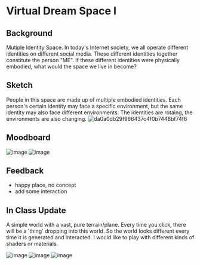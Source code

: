 # Virtual Dream Space I

## Background
Mutiple Identity Space.
In today's Internet society, we all operate different identities on different social media. These different identities together constitute the person "ME". If these different identities were physically embodied, what would the space we live in become?

## Sketch
People in this space are made up of multiple embodied identities. Each person's certain identity may face a specific environment, but the same identity may also face different environments. The identities are rotaing, the environments are also changing.
![da0a0db29f966437c4f0b7448bf74f6](https://user-images.githubusercontent.com/113642868/225539532-7af2570b-7337-4191-9d5a-f1e62cd7b7a0.jpg)

## Moodboard
![image](https://user-images.githubusercontent.com/113642868/225712464-115224ae-03d8-42cb-8de7-2e971a6a7090.png)
![image](https://user-images.githubusercontent.com/113642868/225713028-816c51f9-afa5-46dd-883d-f6018c48d43f.png)

## Feedback
- happy place, no concept
- add some interaction

## In Class Update
A simple world with a vast, pure terrain/plane. Every time you click, there will be a 'thing' dropping into this world. So the world looks different every time it is generated and interacted. I would like to play with different kinds of shaders or materials.

![image](https://user-images.githubusercontent.com/113642868/225753727-3bab7b10-6b17-444f-8275-1fac124f0135.png)
![image](https://user-images.githubusercontent.com/113642868/225753770-7261fb6e-3106-4c96-85fd-7c6548500306.png)
![image](https://user-images.githubusercontent.com/113642868/225754480-ba619a3a-3ad8-4191-8fce-a21998d74adc.png)
